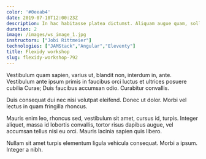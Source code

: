 ```yaml
---
color: '#0eeab4'
date: 2019-07-10T12:00:23Z
description: In hac habitasse platea dictumst. Aliquam augue quam, sollicitudin vitae, consectetuer eget, rutrum at, lorem.
duration: 2
image: /images/ws_image_1.jpg
instructors: ["Jobi Rittmeier"]
technologies: ["JAMStack","Angular","Eleventy"]
title: Flexidy workshop
slug: flexidy-workshop-792
---
```

Vestibulum quam sapien, varius ut, blandit non, interdum in, ante. Vestibulum ante ipsum primis in faucibus orci luctus et ultrices posuere cubilia Curae; Duis faucibus accumsan odio. Curabitur convallis.

Duis consequat dui nec nisi volutpat eleifend. Donec ut dolor. Morbi vel lectus in quam fringilla rhoncus.

Mauris enim leo, rhoncus sed, vestibulum sit amet, cursus id, turpis. Integer aliquet, massa id lobortis convallis, tortor risus dapibus augue, vel accumsan tellus nisi eu orci. Mauris lacinia sapien quis libero.

Nullam sit amet turpis elementum ligula vehicula consequat. Morbi a ipsum. Integer a nibh.
